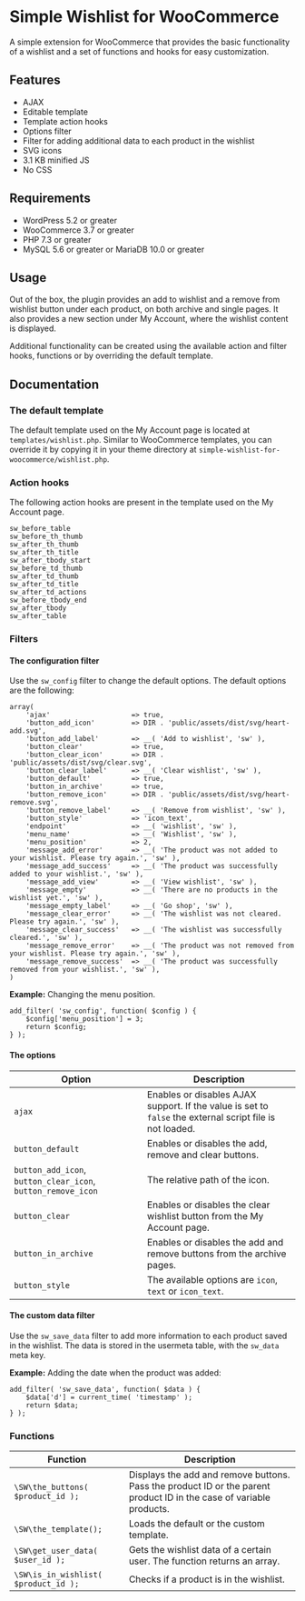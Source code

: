 # Simple Wishlist for WooCommerce

A simple extension for WooCommerce that provides the basic functionality of a wishlist and a set of functions and hooks for easy customization.

## Features

- AJAX
- Editable template
- Template action hooks
- Options filter
- Filter for adding additional data to each product in the wishlist
- SVG icons
- 3.1 KB minified JS
- No CSS

## Requirements

- WordPress 5.2 or greater
- WooCommerce 3.7 or greater
- PHP 7.3 or greater
- MySQL 5.6 or greater or MariaDB 10.0 or greater

## Usage

Out of the box, the plugin provides an add to wishlist and a remove from wishlist button under each product, on both archive and single pages. It also provides a new section under My Account, where the wishlist content is displayed.

Additional functionality can be created using the available action and filter hooks, functions or by overriding the default template.

## Documentation

### The default template

The default template used on the My Account page is located at `templates/wishlist.php`. Similar to WooCommerce templates, you can override it by copying it in your theme directory at `simple-wishlist-for-woocommerce/wishlist.php`.

### Action hooks

The following action hooks are present in the template used on the My Account page.

```
sw_before_table
sw_before_th_thumb
sw_after_th_thumb
sw_after_th_title
sw_after_tbody_start
sw_before_td_thumb
sw_after_td_thumb
sw_after_td_title
sw_after_td_actions
sw_before_tbody_end
sw_after_tbody
sw_after_table
```

### Filters

#### The configuration filter

Use the `sw_config` filter to change the default options. The default options are the following:

```
array(
    'ajax'                    => true,
    'button_add_icon'         => DIR . 'public/assets/dist/svg/heart-add.svg',
    'button_add_label'        => __( 'Add to wishlist', 'sw' ),
    'button_clear'            => true,
    'button_clear_icon'       => DIR . 'public/assets/dist/svg/clear.svg',
    'button_clear_label'      => __( 'Clear wishlist', 'sw' ),
    'button_default'          => true,
    'button_in_archive'       => true,
    'button_remove_icon'      => DIR . 'public/assets/dist/svg/heart-remove.svg',
    'button_remove_label'     => __( 'Remove from wishlist', 'sw' ),
    'button_style'            => 'icon_text',
    'endpoint'                => __( 'wishlist', 'sw' ),
    'menu_name'               => __( 'Wishlist', 'sw' ),
    'menu_position'           => 2,
    'message_add_error'       => __( 'The product was not added to your wishlist. Please try again.', 'sw' ),
    'message_add_success'     => __( 'The product was successfully added to your wishlist.', 'sw' ),
    'message_add_view'        => __( 'View wishlist', 'sw' ),
    'message_empty'           => __( 'There are no products in the wishlist yet.', 'sw' ),
    'message_empty_label'     => __( 'Go shop', 'sw' ),
    'message_clear_error'     => __( 'The wishlist was not cleared. Please try again.', 'sw' ),
    'message_clear_success'   => __( 'The wishlist was successfully cleared.', 'sw' ),
    'message_remove_error'    => __( 'The product was not removed from your wishlist. Please try again.', 'sw' ),
    'message_remove_success'  => __( 'The product was successfully removed from your wishlist.', 'sw' ),
)
```

**Example:** Changing the menu position.

```
add_filter( 'sw_config', function( $config ) {
    $config['menu_position'] = 3;
    return $config;
} );
```

#### The options

<table>
    <thead>
        <tr>
            <th>Option</th>
            <th>Description</th>
        </tr>
    </thead>
    <tbody>
        <tr>
            <td><code>ajax</code></td>
            <td>Enables or disables AJAX support. If the value is set to <code>false</code> the external script file is not loaded.</td>
        </tr>
        <tr>
            <td><code>button_default</code></td>
            <td>Enables or disables the add, remove and clear buttons.</td>
        </tr>
        <tr>
            <td><code>button_add_icon</code>, <code>button_clear_icon</code>, <code>button_remove_icon</code></td>
            <td>The relative path of the icon.</td>
        </tr>
        <tr>
            <td><code>button_clear</code></td>
            <td>Enables or disables the clear wishlist button from the My Account page.</td>
        </tr>
        <tr>
            <td><code>button_in_archive</code></td>
            <td>Enables or disables the add and remove buttons from the archive pages.</td>
        </tr>
        <tr>
            <td><code>button_style</code></td>
            <td>The available options are <code>icon</code>, <code>text</code> or <code>icon_text</code>.</td>
        </tr>
    </tbody>
</table>

#### The custom data filter

Use the `sw_save_data` filter to add more information to each product saved in the wishlist. The data is stored in the usermeta table, with the `sw_data` meta key.

**Example:** Adding the date when the product was added:

```
add_filter( 'sw_save_data', function( $data ) {
    $data['d'] = current_time( 'timestamp' );
    return $data;
} );
```

### Functions

<table>
    <thead>
        <tr>
            <th>Function</th>
            <th>Description</th>
        </tr>
    </thead>
    <tbody>
        <tr>
            <td><code>\SW\the_buttons( $product_id );</code></td>
            <td>Displays the add and remove buttons. Pass the product ID or the parent product ID in the case of variable products.</td>
        </tr>
        <tr>
            <td><code>\SW\the_template();</code></td>
            <td>Loads the default or the custom template.</td>
        </tr>
        <tr>
            <td><code>\SW\get_user_data( $user_id );</code></td>
            <td>Gets the wishlist data of a certain user. The function returns an array.</td>
        </tr>
        <tr>
            <td><code>\SW\is_in_wishlist( $product_id );</code></td>
            <td>Checks if a product is in the wishlist.</td>
        </tr>
    </tbody>
</table>
